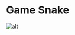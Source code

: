 # Game Snake
[ ![alt](https://dl.dropboxusercontent.com/u/85838196/screenshot-dl.dropboxusercontent.com%202015-02-14%2016-37-28.png) ](https://dl.dropboxusercontent.com/u/85838196/screenshot-dl.dropboxusercontent.com%202015-02-14%2016-37-28.png)